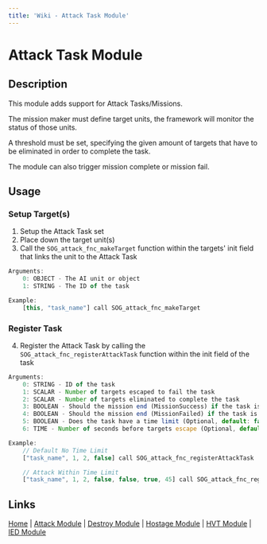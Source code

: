 ```yaml
---
title: 'Wiki - Attack Task Module'
---
```


# Attack Task Module

## Description
This module adds support for Attack Tasks/Missions.

The mission maker must define target units, the framework will monitor the status of those units.

A threshold must be set, specifying the given amount of targets that have to be eliminated in order to complete the task.

The module can also trigger mission complete or mission fail.

## Usage
### Setup Target(s)
1. Setup the Attack Task set
2. Place down the target unit(s)
3. Call the `SOG_attack_fnc_makeTarget` function within the targets' init field that links the unit to the Attack Task

```js
Arguments:
	0: OBJECT - The AI unit or object
	1: STRING - The ID of the task

Example:
	[this, "task_name"] call SOG_attack_fnc_makeTarget
```

### Register Task
4. Register the Attack Task by calling the `SOG_attack_fnc_registerAttackTask` function within the init field of the task

```js
Arguments:
	0: STRING - ID of the task
	1: SCALAR - Number of targets escaped to fail the task
	2: SCALAR - Number of targets eliminated to complete the task
	3: BOOLEAN - Should the mission end (MissionSuccess) if the task is successful (Optional, default: false)
	4: BOOLEAN - Should the mission end (MissionFailed) if the task is failed (Optional, default: false)
	5: BOOLEAN - Does the task have a time limit (Optional, default: false)
	6: TIME - Number of seconds before targets escape (Optional, default: 45) ** timeLimit Must Be Enabled **

Example:
	// Default No Time Limit
	["task_name", 1, 2, false] call SOG_attack_fnc_registerAttackTask

	// Attack Within Time Limit
	["task_name", 1, 2, false, false, true, 45] call SOG_attack_fnc_registerAttackTask
```

## Links
[Home](/wiki/framework) |
[Attack Module](/wiki/framework/attack) |
[Destroy Module](/wiki/framework/destroy) |
[Hostage Module](/wiki/framework/hostage) |
[HVT Module](/wiki/framework/hvt) |
[IED Module](/wiki/framework/ied)
